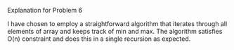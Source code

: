 Explanation for Problem 6

I have chosen to employ a straightforward algorithm that iterates through all elements of array and keeps track of min and max. The algorithm satisfies O(n) constraint and does this in a single recursion as expected. 
